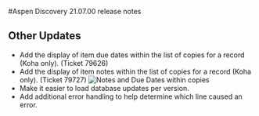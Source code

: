 #Aspen Discovery 21.07.00 release notes

## Other Updates
- Add the display of item due dates within the list of copies for a record (Koha only). (Ticket 79626)
- Add the display of item notes within the list of copies for a record (Koha only). (Ticket 79727)
  ![Notes and Due Dates within copies](/release_notes/images/21_07_00_show_notes_due_date_in_copies.png)
- Make it easier to load database updates per version. 
- Add additional error handling to help determine which line caused an error. 